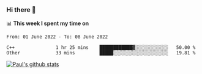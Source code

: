 ### Hi there 👋

📊 **This week I spent my time on**
<!--START_SECTION:waka-->

```text
From: 01 June 2022 - To: 08 June 2022

C++               1 hr 25 mins    ████████████▓░░░░░░░░░░░░   50.00 %
Other             33 mins         █████░░░░░░░░░░░░░░░░░░░░   19.81 %
```

<!--END_SECTION:waka-->


[![Paul's github stats](https://github-readme-stats.vercel.app/api?username=mickeyouyou&theme=dracula&show_icons=true)](https://github.com/anuraghazra/github-readme-stats)
